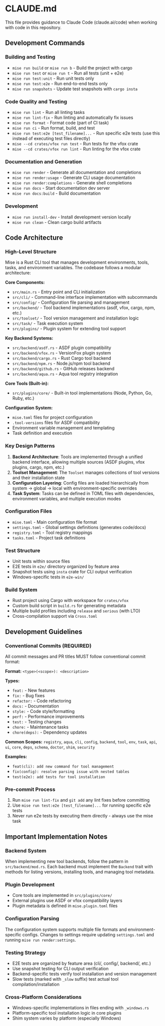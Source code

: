 # CLAUDE.md

This file provides guidance to Claude Code (claude.ai/code) when working with code in this repository.

## Development Commands

### Building and Testing
- `mise run build` or `mise run b` - Build the project with cargo
- `mise run test` or `mise run t` - Run all tests (unit + e2e)
- `mise run test:unit` - Run unit tests only
- `mise run test:e2e` - Run end-to-end tests only
- `mise run snapshots` - Update test snapshots with `cargo insta`

### Code Quality and Testing
- `mise run lint` - Run all linting tasks
- `mise run lint-fix` - Run linting and automatically fix issues
- `mise run format` - Format code (part of CI task)
- `mise run ci` - Run format, build, and test
- `mise run test:e2e [test_filename]...` - Run specific e2e tests (use this instead of executing test files directly)
- `mise --cd crates/vfox run test` - Run tests for the vfox crate
- `mise --cd crates/vfox run lint` - Run linting for the vfox crate

### Documentation and Generation
- `mise run render` - Generate all documentation and completions
- `mise run render:usage` - Generate CLI usage documentation
- `mise run render:completions` - Generate shell completions
- `mise run docs` - Start documentation dev server
- `mise run docs:build` - Build documentation

### Development
- `mise run install-dev` - Install development version locally
- `mise run clean` - Clean cargo build artifacts

## Code Architecture

### High-Level Structure
Mise is a Rust CLI tool that manages development environments, tools, tasks, and environment variables. The codebase follows a modular architecture:

**Core Components:**
- `src/main.rs` - Entry point and CLI initialization
- `src/cli/` - Command-line interface implementation with subcommands
- `src/config/` - Configuration file parsing and management
- `src/backend/` - Tool backend implementations (asdf, vfox, cargo, npm, etc.)
- `src/toolset/` - Tool version management and installation logic
- `src/task/` - Task execution system
- `src/plugins/` - Plugin system for extending tool support

**Key Backend Systems:**
- `src/backend/asdf.rs` - ASDF plugin compatibility
- `src/backend/vfox.rs` - VersionFox plugin system
- `src/backend/cargo.rs` - Rust Cargo tool backend
- `src/backend/npm.rs` - Node.js/npm tool backend
- `src/backend/github.rs` - GitHub releases backend
- `src/backend/aqua.rs` - Aqua tool registry integration

**Core Tools (Built-in):**
- `src/plugins/core/` - Built-in tool implementations (Node, Python, Go, Ruby, etc.)

**Configuration System:**
- `mise.toml` files for project configuration
- `.tool-versions` files for ASDF compatibility
- Environment variable management and templating
- Task definition and execution

### Key Design Patterns
1. **Backend Architecture**: Tools are implemented through a unified backend interface, allowing multiple sources (ASDF plugins, vfox plugins, cargo, npm, etc.)
2. **Toolset Management**: The `Toolset` manages collections of tool versions and their installation state
3. **Configuration Layering**: Config files are loaded hierarchically from system → global → local with environment-specific overrides
4. **Task System**: Tasks can be defined in TOML files with dependencies, environment variables, and multiple execution modes

### Configuration Files
- `mise.toml` - Main configuration file format
- `settings.toml` - Global settings definitions (generates code/docs)
- `registry.toml` - Tool registry mappings
- `tasks.toml` - Project task definitions

### Test Structure
- Unit tests within source files
- E2E tests in `e2e/` directory organized by feature area
- Snapshot tests using `insta` crate for CLI output verification
- Windows-specific tests in `e2e-win/`

### Build System
- Rust project using Cargo with workspace for `crates/vfox`
- Custom build script in `build.rs` for generating metadata
- Multiple build profiles including `release` and `serious` (with LTO)
- Cross-compilation support via `Cross.toml`

## Development Guidelines

### Conventional Commits (REQUIRED)
All commit messages and PR titles MUST follow conventional commit format:

**Format:** `<type>(<scope>): <description>`

**Types:**
- `feat:` - New features
- `fix:` - Bug fixes
- `refactor:` - Code refactoring
- `docs:` - Documentation
- `style:` - Code style/formatting
- `perf:` - Performance improvements
- `test:` - Testing changes
- `chore:` - Maintenance tasks
- `chore(deps):` - Dependency updates

**Common Scopes:** `registry`, `aqua`, `cli`, `config`, `backend`, `tool`, `env`, `task`, `api`, `ui`, `core`, `deps`, `schema`, `doctor`, `shim`, `security`

**Examples:**
- `feat(cli): add new command for tool management`
- `fix(config): resolve parsing issue with nested tables`
- `test(e2e): add tests for tool installation`

### Pre-commit Process
1. Run `mise run lint-fix` and `git add` any lint fixes before committing
2. Use `mise run test:e2e [test_filename]...` for running specific e2e tests
3. Never run e2e tests by executing them directly - always use the mise task

## Important Implementation Notes

### Backend System
When implementing new tool backends, follow the pattern in `src/backend/mod.rs`. Each backend must implement the `Backend` trait with methods for listing versions, installing tools, and managing tool metadata.

### Plugin Development
- Core tools are implemented in `src/plugins/core/`
- External plugins use ASDF or vfox compatibility layers
- Plugin metadata is defined in `mise.plugin.toml` files

### Configuration Parsing
The configuration system supports multiple file formats and environment-specific configs. Changes to settings require updating `settings.toml` and running `mise run render:settings`.

### Testing Strategy
- E2E tests are organized by feature area (cli/, config/, backend/, etc.)
- Use snapshot testing for CLI output verification
- Backend-specific tests verify tool installation and version management
- Slow tests (marked with `_slow` suffix) test actual tool compilation/installation

### Cross-Platform Considerations
- Windows-specific implementations in files ending with `_windows.rs`
- Platform-specific tool installation logic in core plugins
- Shim system varies by platform (especially Windows)
